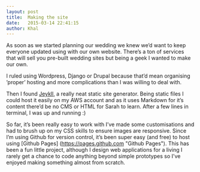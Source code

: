 ```yaml
---
layout: post
title:  Making the site
date:   2015-03-14 22:41:15
author: Khal
---
```


As soon as we started planning our wedding we knew we’d want to keep everyone updated using with our own website. There’s a ton of services that will sell you pre-built wedding sites but being a geek I wanted to make our own.

I ruled using Wordpress, Django or Drupal because that’d mean organising ’proper’ hosting and more complications than I was willing to deal with.

Then I found [Jeykll](www.http://jekyllrb.com "Jeykll"), a really neat static site generator. Being static files I could host it easily on my AWS account and as it uses Markdown for it’s content there’d be no CMS or HTML for Sarah to learn. After a few lines in terminal, I was up and running :)

So far, it’s been really easy to work with I’ve made some customisations and had to brush up on my CSS skills to ensure images are responsive. Since I’m using Github for version control, it’s been super easy (and free) to host using [Github Pages] (https://pages.github.com "Github Pages"). This has been a fun little project, although I design web applications for a living I rarely get a chance to code anything beyond simple prototypes so I've enjoyed making something almost from scratch.